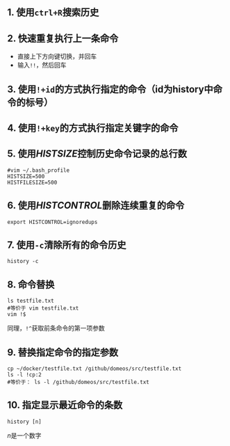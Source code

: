 ## 1. 使用`ctrl+R`搜索历史

## 2. 快速重复执行上一条命令

- 直接上下方向键切换，并回车
- 输入`!!`，然后回车

## 3. 使用`!+id`的方式执行指定的命令（id为history中命令的标号）

## 4. 使用`!+key`的方式执行指定关键字的命令

## 5. 使用*HISTSIZE*控制历史命令记录的总行数

```shell
#vim ~/.bash_profile
HISTSIZE=500
HISTFILESIZE=500
```

## 6. 使用*HISTCONTROL*删除连续重复的命令

```shell
export HISTCONTROL=ignoredups
```

## 7. 使用`-c`清除所有的命令历史

```shell
history -c
```

## 8. 命令替换

```shell
ls testfile.txt
#等价于 vim testfile.txt
vim !$
```

同理，`!^`获取前条命令的第一项参数

## 9. 替换指定命令的指定参数

```shell
cp ~/docker/testfile.txt /github/domeos/src/testfile.txt
ls -l !cp:2
#等价于： ls -l /github/domeos/src/testfile.txt
```

## 10. 指定显示最近命令的条数

```shell
history [n]
```

*n*是一个数字